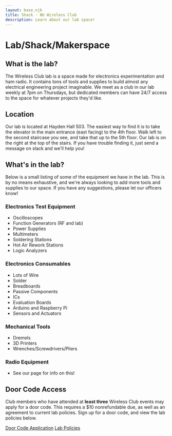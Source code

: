 ```yaml
---
layout: base.njk
title: Shack - NU Wireless Club
description: Learn about our lab space!
---
```


# Lab/Shack/Makerspace

## What is the lab?
The Wireless Club lab is a space made for electronics experimentation and ham radio. It contains tons of tools and supplies to build almost any electrical engineering project imaginable. We meet as a club in our lab weekly at 7pm on Thursdays, but dedicated members can have 24/7 access to the space for whatever projects they'd like.

## Location
Our lab is located at Hayden Hall 503. The easiest way to find it is to take the elevator in the main entrance (east facing) to the 4th floor. Walk left to the second staircase you see, and take that up to the 5th floor. Our lab is on the right at the top of the stairs. If you have trouble finding it, just send a message on slack and we'll help you!

## What's in the lab?
Below is a small listing of some of the equipment we have in the lab. This is by no means exhaustive, and we're always looking to add more tools and supplies to our space. If you have any suggestions, please let our officers know!

### Electronics Test Equipment
- Oscilloscopes
- Function Generators (RF and lab)
- Power Supplies
- Multimeters
- Soldering Stations
- Hot Air Rework Stations
- Logic Analyzers
### Electronics Consumables
- Lots of Wire
- Solder
- Breadboards
- Passive Components
- ICs
- Evaluation Boards
- Arduino and Raspberry Pi
- Sensors and Actuators
### Mechanical Tools
- Dremels
- 3D Printers
- Wrenches/Screwdrivers/Pliers
### Radio Equipment
- See our page for info on this!

## Door Code Access

Club members who have attended at __least three__ Wireless Club events may apply
for a door code. This requires a $10 nonrefundable due, as well as an agreement
to current lab policies. Sign up for a door code, and view the lab policies
below.

<a href="https://docs.google.com/forms/d/e/1FAIpQLScaJYOauQheTu2V7aPOd22DIXR-xyRlyly3CxKULtZzCldg_w/viewform" class="retro-button">Door Code Application</a>
<a href="https://docs.nuwireless.org/lab" class="retro-button">Lab Policies</a>
